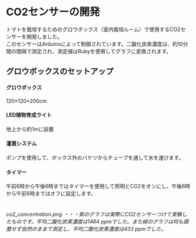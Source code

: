 # CO2センサーの開発
トマトを栽培するためのグロウボックス（室内栽培ルーム）で使用するCO2センサーを開発しました。<br>
このセンサーはArduinoによって制御されています。二酸化炭素濃度は、約10分間の間隔で測定され、測定値はRubyを使用してグラフに変換されます。
## グロウボックスのセットアップ
#### グロウボックス
120×120×200cm
#### LED植物育成ライト
地上から約1mに設置
#### 灌漑システム
ポンプを使用して、ボックス外のバケツからチューブを通して水を運びます。
#### タイマー
午前6時から午後6時まではタイマーを使用して照明とCO2をオンにし、午後6時から午前6時まではオフに設定します。<br><br>
###### co2_concentration.png ・・・紫のグラフは実際にCO2センサーつけて実験したものです。平均二酸化炭素濃度は1464 ppmでした。また緑のグラフは何も調整せず自然のままで測定し、平均二酸化炭素濃度は433 ppmでした。
